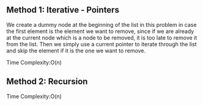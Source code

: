 ## Method 1: Iterative - Pointers

We create a dummy node at the beginning of the list in this problem in case the first element is the element we want to remove, since if we are already at the current node which is a node to be removed, it is too late to remove it from the list. Then we simply use a current pointer to iterate through the list and skip the element if it is the one we want to remove. </br>

Time Complexity:O(n)

## Method 2: Recursion

Time Complexity:O(n)

